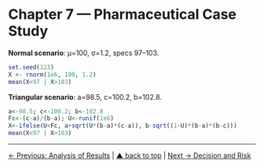# Chapter 7 — Pharmaceutical Case Study

**Normal scenario**: μ=100, σ=1.2, specs 97–103.
```r
set.seed(123)
X <- rnorm(1e6, 100, 1.2)
mean(X<97 | X>103)
```
**Triangular scenario**: a=98.5, c=100.2, b=102.8.
```r
a<-98.5; c<-100.2; b<-102.8
Fc<-(c-a)/(b-a); U<-runif(1e6)
X<-ifelse(U<Fc, a+sqrt(U*(b-a)*(c-a)), b-sqrt((1-U)*(b-a)*(b-c)))
mean(X<97 | X>103)
```

---
[← Previous: Analysis of Results](chapter06_analysis.md) | [▲ back to top](../#table-of-contents) | [Next → Decision and Risk](chapter08_decision-risk.md)
